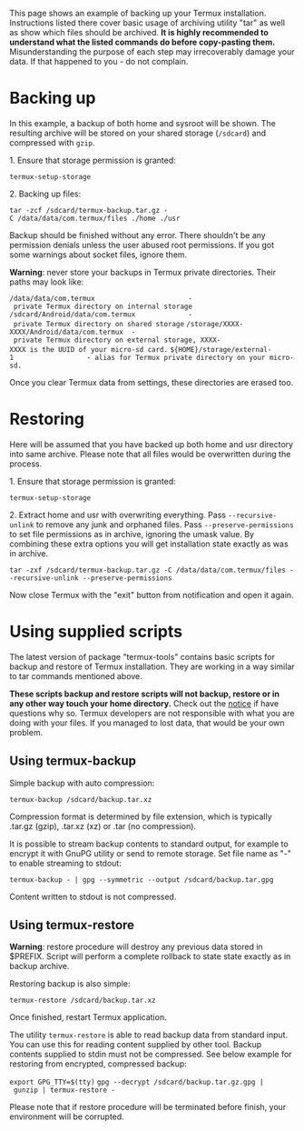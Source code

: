 This page shows an example of backing up your Termux installation.
Instructions listed there cover basic usage of archiving utility "tar"
as well as show which files should be archived. **It is highly
recommended to understand what the listed commands do before
copy-pasting them.** Misunderstanding the purpose of each step may
irrecoverably damage your data. If that happened to you - do not
complain.

# Backing up

In this example, a backup of both home and sysroot will be shown. The
resulting archive will be stored on your shared storage (`/sdcard`) and
compressed with `gzip`.

1\. Ensure that storage permission is granted:

`termux-setup-storage`

2\. Backing up files:

`tar -zcf /sdcard/termux-backup.tar.gz -C /data/data/com.termux/files ./home ./usr`

Backup should be finished without any error. There shouldn't be any
permission denials unless the user abused root permissions. If you got
some warnings about socket files, ignore them.

**Warning**: never store your backups in Termux private directories.
Their paths may look like:

`/data/data/com.termux                       - private Termux directory on internal storage`
`/sdcard/Android/data/com.termux             - private Termux directory on shared storage`
`/storage/XXXX-XXXX/Android/data/com.termux  - private Termux directory on external storage, XXXX-XXXX is the UUID of your micro-sd card.`
`${HOME}/storage/external-1                  - alias for Termux private directory on your micro-sd.`

Once you clear Termux data from settings, these directories are erased
too.

# Restoring

Here will be assumed that you have backed up both home and usr directory
into same archive. Please note that all files would be overwritten
during the process.

1\. Ensure that storage permission is granted:

`termux-setup-storage`

2\. Extract home and usr with overwriting everything. Pass
`--recursive-unlink` to remove any junk and orphaned files. Pass
`--preserve-permissions` to set file permissions as in archive, ignoring
the umask value. By combining these extra options you will get
installation state exactly as was in archive.

`tar -zxf /sdcard/termux-backup.tar.gz -C /data/data/com.termux/files --recursive-unlink --preserve-permissions`

Now close Termux with the "exit" button from notification and open it
again.

# Using supplied scripts

The latest version of package "termux-tools" contains basic scripts for
backup and restore of Termux installation. They are working in a way
similar to tar commands mentioned above.

**These scripts backup and restore scripts will not backup, restore or
in any other way touch your home directory.** Check out the
[notice](https://github.com/termux/termux-packages/blob/06499edb90a16fa471cff739ffee634f42a73913/packages/termux-tools/termux-restore#L6-L34)
if have questions why so. Termux developers are not responsible with
what you are doing with your files. If you managed to lost data, that
would be your own problem.

## Using termux-backup

Simple backup with auto compression:

`termux-backup /sdcard/backup.tar.xz`

Compression format is determined by file extension, which is typically
.tar.gz (gzip), .tar.xz (xz) or .tar (no compression).

It is possible to stream backup contents to standard output, for example
to encrypt it with GnuPG utility or send to remote storage. Set file
name as "-" to enable streaming to stdout:

`termux-backup - | gpg --symmetric --output /sdcard/backup.tar.gpg`

Content written to stdout is not compressed.

## Using termux-restore

**Warning**: restore procedure will destroy any previous data stored in
\$PREFIX. Script will perform a complete rollback to state state exactly
as in backup archive.

Restoring backup is also simple:

`termux-restore /sdcard/backup.tar.xz`

Once finished, restart Termux application.

The utility `termux-restore` is able to read backup data from standard
input. You can use this for reading content supplied by other tool.
Backup contents supplied to stdin must not be compressed. See below
example for restoring from encrypted, compressed backup:

`export GPG_TTY=$(tty)`
`gpg --decrypt /sdcard/backup.tar.gz.gpg | gunzip | termux-restore -`

Please note that if restore procedure will be terminated before finish,
your environment will be corrupted.